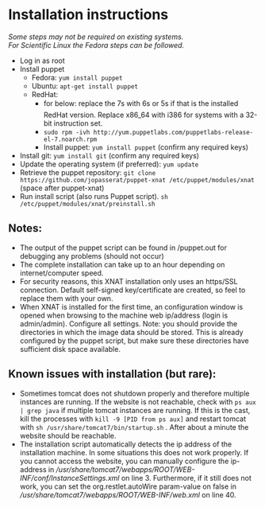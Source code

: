 Installation instructions
=========================

*Some steps may not be required on existing systems.*  
*For Scientific Linux the Fedora steps can be followed.* 

 - Log in as root
 - Install puppet
   - Fedora: `yum install puppet`
   - Ubuntu: `apt-get install puppet`
   - RedHat: 
     - for below: replace the 7s with 6s or 5s if that is the installed RedHat version. Replace x86_64 with i386 for systems with a 32-bit instruction set.
     - `sudo rpm -ivh http://yum.puppetlabs.com/puppetlabs-release-el-7.noarch.rpm`
     - Install puppet: `yum install puppet` (confirm any required keys)
 - Install git: `yum install git` (confirm any required keys)
 - Update the operating system (if preferred): `yum update`
 - Retrieve the puppet repository: `git clone https://github.com/jopasserat/puppet-xnat /etc/puppet/modules/xnat` (space after puppet-xnat)
 - Run install script (also runs Puppet script). `sh /etc/puppet/modules/xnat/preinstall.sh`

Notes:
------

 - The output of the puppet script can be found in /puppet.out for debugging any problems (should not occur)
 - The complete installation can take up to an hour depending on internet/computer speed. 
 - For security reasons, this XNAT installation only uses an https/SSL connection. Default self-signed key/certificate are created, so feel to replace them with your own.
 - When XNAT is installed for the first time, an configuration window is opened when browsing to the machine web ip/address (login is admin/admin). Configure all settings. Note: you should provide the directories in which the image data should be stored. This is already configured by the puppet script, but make sure these directories have sufficient disk space available.

Known issues with installation (but rare):
------------------------------------------

 - Sometimes tomcat does not shutdown properly and therefore multiple instances are running. If the website is not reachable, check with `ps aux | grep java` if multiple tomcat instances are running. If this is the cast, kill the processes with `kill -9 [PID from ps aux]` and restart tomcat with `sh /usr/share/tomcat7/bin/startup.sh` . After about a minute the website should be reachable.
 - The installation script automatically detects the ip address of the installation machine. In some situations this does not work properly. If you cannot access the website, you can manually configure the ip-address in */usr/share/tomcat7/webapps/ROOT/WEB-INF/conf/InstanceSettings.xml* on line 3. Furthermore, if it still does not work, you can set the org.restlet.autoWire param-value on false in */usr/share/tomcat7/webapps/ROOT/WEB-INF/web.xml* on line 40.

